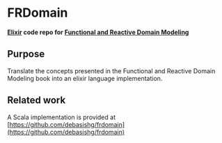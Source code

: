 # FRDomain

**[Elixir](https://elixir-lang.org) code repo for [Functional and Reactive Domain Modeling](https://www.manning.com/books/functional-and-reactive-domain-modeling)**


## Purpose
Translate the concepts presented in the Functional and Reactive Domain Modeling book into an elixir language implementation.

## Related work
A Scala implementation is provided at [https://github.com/debasishg/frdomain](https://github.com/debasishg/frdomain)

